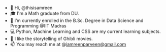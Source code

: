 - 👋 Hi, @thisisamreen
- 🎓 I'm a Math graduate from DU.
- 🌱 I’m currently enrolled in the B.Sc. Degree in Data Science and Programming 
     @IIT Madras 
- 💻 Python, Machine Learning and CSS are my current learning subjects.
- 🎥 I like the storytelling of Ghibli movies.
- 📫 You may reach me at @iamreenparveen@gmail.com

<!---
thisisamreen/thisisamreen is a ✨ special ✨ repository because its `README.md` (this file) appears on your GitHub profile.
You can click the Preview link to take a look at your changes.
--->
